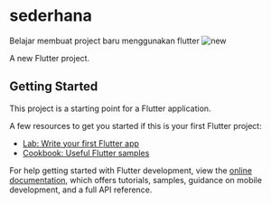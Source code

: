 # sederhana
Belajar membuat project baru menggunakan flutter
![new](https://user-images.githubusercontent.com/116096046/197559698-baae8f90-d8ba-443e-bc97-69b01c31ff72.png)

A new Flutter project.

## Getting Started

This project is a starting point for a Flutter application.

A few resources to get you started if this is your first Flutter project:

- [Lab: Write your first Flutter app](https://docs.flutter.dev/get-started/codelab)
- [Cookbook: Useful Flutter samples](https://docs.flutter.dev/cookbook)

For help getting started with Flutter development, view the
[online documentation](https://docs.flutter.dev/), which offers tutorials,
samples, guidance on mobile development, and a full API reference.
